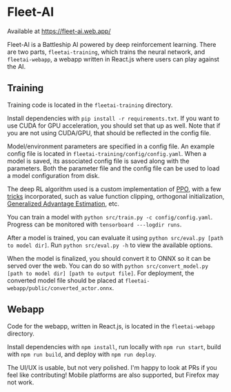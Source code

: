 # Fleet-AI

Available at https://fleet-ai.web.app/

Fleet-AI is a Battleship AI powered by deep reinforcement learning. There are two parts, `fleetai-training`, which trains the neural network, and `fleetai-webapp`, a webapp written in React.js where users can play against the AI.

## Training

Training code is located in the `fleetai-training` directory.

Install dependencies with `pip install -r requirements.txt`. If you want to use CUDA for GPU acceleration, you should set that up as well. Note that if you are not using CUDA/GPU, that should be reflected in the config file.

Model/environment parameters are specified in a config file. An example config file is located in `fleetai-training/config/config.yaml`. When a model is saved, its associated config file is saved along with the parameters. Both the parameter file and the config file can be used to load a model configuration from disk.

The deep RL algorithm used is a custom implementation of [PPO](https://spinningup.openai.com/en/latest/algorithms/ppo.html), with a few [tricks](https://openreview.net/forum?id=r1etN1rtPB) incorporated, such as value function clipping, orthogonal initialization, [Generalized Advantage Estimation](https://arxiv.org/abs/1506.02438), etc.

You can train a model with `python src/train.py -c config/config.yaml`. Progress can be monitored with `tensorboard ---logdir runs`.

After a model is trained, you can evaluate it using `python src/eval.py [path to model dir]`. Run `python src/eval.py -h` to view the available options.

When the model is finalized, you should convert it to ONNX so it can be served over the web. You can do so with `python src/convert_model.py [path to model dir] [path to output file]`. For deployment, the converted model file should be placed at `fleetai-webapp/public/converted_actor.onnx`.

## Webapp

Code for the webapp, written in React.js, is located in the `fleetai-webapp` directory.

Install dependencies with `npm install`, run locally with `npm run start`, build with `npm run build`, and deploy with `npm run deploy`.

The UI/UX is usable, but not very polished. I'm happy to look at PRs if you feel like contributing! Mobile platforms are also supported, but Firefox may not work.